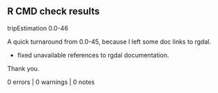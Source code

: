 ## R CMD check results

tripEstimation 0.0-46

A quick turnaround from 0.0-45, because I left some doc links to rgdal. 

* fixed unavailable references to rgdal documentation. 

Thank you. 


0 errors | 0 warnings | 0 notes
